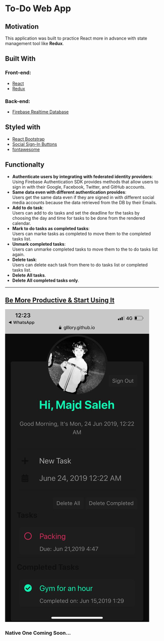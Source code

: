 # To-Do Web App  
## Motivation
This application was built to practice React more in advance with state management tool like **Redux**.

## Built With
### Front-end:
- [React](https://reactjs.org)
- [Redux](https://reactjs.org)
### Back-end:
- [Firebase Realtime Database](https://firebase.google.com/)
## Styled with
- [React Bootstrap](https://react-bootstrap.github.io/)
- [Social Sign-In Buttons](https://github.com/lipis/bootstrap-social)
- [fontawesome](https://fontawesome.com/)

## Functionalty
* **Authenticate users by integrating with federated identity providers**:  
Using Firebase Authentication SDK provides methods that allow users to sign in with their Google, Facebook, Twitter, and GitHub accounts.
* **Same data even with different authentication provides**:  
Users get the same data even if they are signed in with different social media accounts because the data retrieved from the DB by their Emails.
* **Add to do task**:  
Users can add to do tasks and set the deadline for the tasks by choosing the day and time for tasks to be done from the rendered calendar.
* **Mark to do tasks as completed tasks**:  
Users can marke tasks as completed to move them to the completed tasks list.
* **Unmark completed tasks**:  
Users can unmarke completed tasks to move them to the to do tasks list again.
* **Delete task**:  
Users can delete each task from there to do tasks list or completed tasks list.
* **Delete All tasks**.  
* **Delete All completed tasks only**.
---
## [Be More Productive & Start Using It](https://glllory.github.io/to-do/#/todoapp)
![demo](demo.png)

### Native One Coming Soon...
